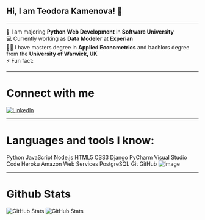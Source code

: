 ## Hi, I am Teodora Kamenova! 👋
***
🌱 I am majoring **Python Web Development** in **Software University** <br />
💻 Currently working as **Data Modeler** at **Experian** <br />
👨‍🏫 I have masters degree in **Applied Econometrics** and bachlors degree from the **University of Warwick, UK** <br />
⚡ Fun fact: 
***
# Connect with me
[![LinkedIn](https://img.shields.io/badge/LinkedIn-Profile-blue)](https://www.linkedin.com/in/teddykamenova/)
***
# Languages and tools I know:
Python
JavaScript
Node.js
HTML5
CSS3
Django
PyCharm
Visual Studio Code
Heroku
Amazon Web Services
PostgreSQL
Git
GitHub
![image](https://github.com/TeodoraKamenova/TeodoraKamenova/assets/97409351/9d761949-dc2e-431f-9047-b328907a0de8)

***
# Github Stats
![GitHub Stats](https://github-readme-stats.vercel.app/api?username=TeodoraKamenova&theme=dracula&show_icons=true&hide_border=true&count_private=true) 
![GitHub Stats](https://github-readme-stats.vercel.app/api/top-langs/?username=TeodoraKamenova&theme=dracula&show_icons=true&hide_border=true&layout=compact)
